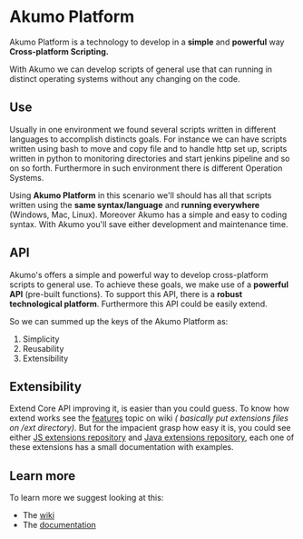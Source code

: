 # Akumo Platform

Akumo Platform is a technology to develop in a <b>simple</b> and <b>powerful</b> way <b>Cross-platform Scripting.</b>
<p>
With Akumo we can develop scripts of general use that can running in distinct operating systems without any changing on the code. 
</p>

## Use

Usually in one environment we found several scripts written in different languages to accomplish distincts goals. For instance we can have scripts written using bash to move and copy file and to handle http set up, scripts written in python to monitoring directories and start jenkins pipeline and so on so forth. Furthermore in such environment there is different Operation Systems.
<p>
Using <b>Akumo Platform</b> in this scenario we'll should has all that scripts written using the <b>same syntax/language</b> and <b>running everywhere</b> (Windows, Mac, Linux). Moreover Akumo has a simple and easy to coding syntax. With Akumo you'll save either development and maintenance time.
</p>

## API

Akumo's offers a simple and powerful way to develop cross-platform scripts to general use. To achieve these goals, we make use of a <b>powerful API</b> (pre-built functions). To support this API, there is a <b>robust technological platform</b>. Furthermore this API could be easily extend. 
<p>
So we can summed up the keys of the Akumo Platform as:
</p>

1. Simplicity<br>
2. Reusability<br>
3. Extensibility<br>

## Extensibility

Extend Core API improving it, is easier than you could guess. To know how extend works see the <a href='https://github.com/akumoplatform/akumo/wiki/C.-Features'>features</a> topic on wiki <i>( basically put extensions files on /ext directory)</i>. But for the impacient grasp how easy it is, you could see either <a href='https://github.com/akumoplatform/akumo-js'>JS extensions repository</a> and <a href='https://github.com/akumoplatform/akumo-commons'>Java extensions repository</a>, each one of these extensions has a small documentation with examples.

## Learn more

To learn more we suggest looking at this:
* The <a href='https://github.com/akumoplatform/akumo/wiki'>wiki</a>
* The <a href='https://akumoplatform.github.io/documentation/index.html'>documentation</a>

